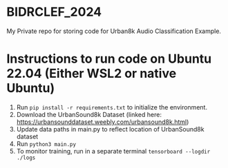 # BIDRCLEF_2024
My Private repo for storing code for Urban8k Audio Classification Example. 

# Instructions to run code on Ubuntu 22.04 (Either WSL2 or native Ubuntu)
1. Run `pip install -r requirements.txt` to initialize the environment.
2. Download the UrbanSound8k Dataset (linked here: https://urbansounddataset.weebly.com/urbansound8k.html)
3. Update data paths in main.py to reflect location of UrbanSound8k dataset
4. Run `python3 main.py`
5. To monitor training, run in a separate terminal `tensorboard --logdir ./logs`
